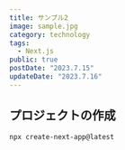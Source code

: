 ```yaml
---
title: サンプル2
image: sample.jpg
category: technology
tags:
  - Next.js
public: true
postDate: "2023.7.15"
updateDate: "2023.7.16"
---
```


## プロジェクトの作成

```bash
npx create-next-app@latest
```
